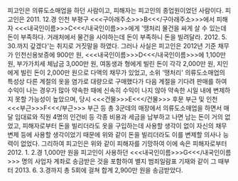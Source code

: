 피고인은 의류도소매업을 하던 사람이고, 피해자는 피고인의 종업원이었던 사람이다. 피고인은 2011. 12.경 인천 부평구 <<<구아래주소>>>B<<</구아래주소>>>에서 피해자 <<<내국인이름>>>C<<</내국인이름>>>에게 '땡처리 물건을 싸게 살 수 있는데 돈이 부족하다. 거래처에서 물건을 사야하는데 돈이 부족하니 돈을 빌려달라. 2012. 5. 30.까지 갚겠다'는 취지로 거짓말을 하였다.
그러나 사실은 피고인은 2012년 기준 채무가 인천신용보증에 900만 원, <<<내국인이름>>>D<<</내국인이름>>>에 1,100만 원, 부가가치세 체납금 3,000만 원, 여동생과 형에게 빌린 돈이 각각 2,000만 원, 지인에게 빌린 돈이 2,000만 원으로 다액의 채무가 있었고, 소위 '땡처리' 의류도소매업의 특성상 다른 계절의 옷을 염가로 대량으로 구매했다가 다음 계절을 기다려 판매를 하여 수익이 나는 경우가 많아 약속한 때에 신속히 수익이 나지 않아 약속한 시일 내에 변제하지 못할 가능성이 높았으며, 당시 <<<건물>>>E<<</건물>>> 후문 부근 및 인천 <<<부근>>>F<<</부근>>> 부근 등 총 3군데의 매장에서 의류도소매업을 하면서 매달 임대료와 직원 4명의 인건비 등 각종 비용과 세금을 납부하고 나면 남는 돈이 거의 없었고, 피해자로부터 돈을 빌리더라도 옷을 구입하는데 사용할 생각이 없이 자신의 채무 변제 등에 사용할 생각이었기 때문에 위와 같이 돈을 빌리더라도 이를 변제할 의사나 능력이 없었다.
그리하여 피고인은 위와 같이 피해자를 기망하여 이에 속은 피해자로부터 2012. 1. 2.경 1,000만 원을 피고인이 사용하던 <<<내국인이름>>>G<<</내국인이름>>> 명의 사업자 계좌로 송금받은 것을 포함하여 별지 범죄일람표 기재와 같이 그 때부터 2013. 6. 3.경까지 총 5회에 걸쳐 합계 2,900만 원을 송금받았다.